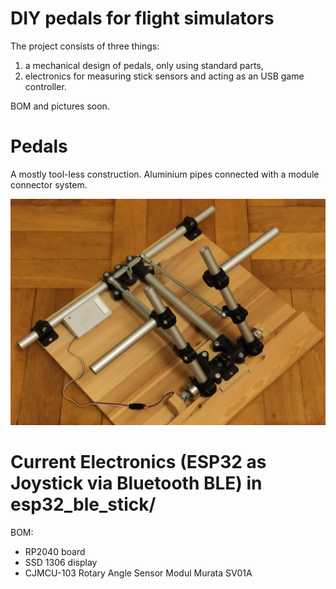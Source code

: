 # DIY pedals for flight simulators

The project consists of three things:
1. a mechanical design of pedals, only using standard parts,
3. electronics for measuring stick sensors and acting as an USB game controller.

BOM and pictures soon.

# Pedals 

A mostly tool-less construction. Aluminium pipes connected with a module connector system.

![Padels](pedals_1.jpg)

# Current Electronics (ESP32 as Joystick via Bluetooth BLE) in esp32_ble_stick/

BOM:
* RP2040 board
* SSD 1306 display
* CJMCU-103 Rotary Angle Sensor Modul Murata SV01A
